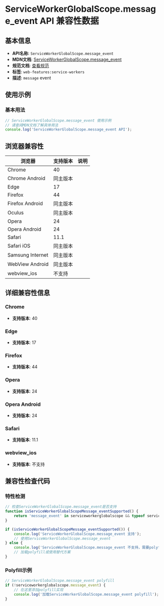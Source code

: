 # ServiceWorkerGlobalScope.message_event API 兼容性数据

## 基本信息

- **API名称**: `ServiceWorkerGlobalScope.message_event`
- **MDN文档**: [ServiceWorkerGlobalScope.message_event](https://developer.mozilla.org/docs/Web/API/ServiceWorkerGlobalScope/message_event)
- **规范文档**: [查看规范](https://w3c.github.io/ServiceWorker/#eventdef-serviceworkerglobalscope-message,https://w3c.github.io/ServiceWorker/#dom-serviceworkerglobalscope-onmessage)
- **标签**: `web-features:service-workers`
- **描述**: `message` event

## 使用示例

### 基本用法

```javascript
// ServiceWorkerGlobalScope.message_event 使用示例
// 请查阅MDN文档了解具体用法
console.log('ServiceWorkerGlobalScope.message_event API');
```

## 浏览器兼容性

| 浏览器 | 支持版本 | 说明 |
|--------|----------|------|
| Chrome | 40 |  |
| Chrome Android | 同主版本 |  |
| Edge | 17 |  |
| Firefox | 44 |  |
| Firefox Android | 同主版本 |  |
| Oculus | 同主版本 |  |
| Opera | 24 |  |
| Opera Android | 24 |  |
| Safari | 11.1 |  |
| Safari iOS | 同主版本 |  |
| Samsung Internet | 同主版本 |  |
| WebView Android | 同主版本 |  |
| webview_ios | 不支持 |  |

## 详细兼容性信息

### Chrome

- **支持版本**: 40

### Edge

- **支持版本**: 17

### Firefox

- **支持版本**: 44

### Opera

- **支持版本**: 24

### Opera Android

- **支持版本**: 24

### Safari

- **支持版本**: 11.1

### webview_ios

- **支持版本**: 不支持

## 兼容性检查代码

### 特性检测

```javascript
// 检查ServiceWorkerGlobalScope.message_event是否支持
function isServiceWorkerGlobalScopeMessage_eventSupported() {
    return 'message_event' in serviceworkerglobalscope && typeof serviceworkerglobalscope.message_event === 'function';
}

if (isServiceWorkerGlobalScopeMessage_eventSupported()) {
    console.log('ServiceWorkerGlobalScope.message_event 支持');
    // 使用ServiceWorkerGlobalScope.message_event
} else {
    console.log('ServiceWorkerGlobalScope.message_event 不支持，需要polyfill');
    // 加载polyfill或使用替代方案
}
```

### Polyfill示例

```javascript
// ServiceWorkerGlobalScope.message_event polyfill
if (!serviceworkerglobalscope.message_event) {
    // 在这里添加polyfill实现
    console.log('加载ServiceWorkerGlobalScope.message_event polyfill');
}
```

